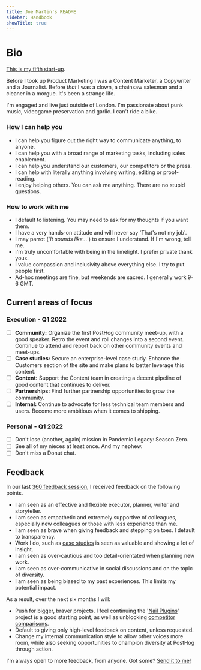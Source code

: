 ```yaml
---
title: Joe Martin's README
sidebar: Handbook
showTitle: true
---
```


# Bio

[This is my fifth start-up](https://www.linkedin.com/in/joemartinwords/). 

Before I took up Product Marketing I was a Content Marketer, a Copywriter and a Journalist. Before _that_ I was a clown, a chainsaw salesman and a cleaner in a morgue. It's been a strange life. 

I'm engaged and live just outside of London. I'm passionate about punk music, videogame preservation and garlic. I can't ride a bike.

### How I can help you
- I can help you figure out the right way to communicate anything, to anyone. 
- I can help you with a broad range of marketing tasks, including sales enablement. 
- I can help you understand our customers, our competitors or the press. 
- I can help with literally anything involving writing, editing or proof-reading.
- I enjoy helping others. You can ask me anything. There are no stupid questions.  

### How to work with me
- I default to listening. You may need to ask for my thoughts if you want them.
- I have a very hands-on attitude and will never say 'That's not my job'. 
- I may parrot ('_It sounds like..._') to ensure I understand. If I'm wrong, tell me. 
- I'm truly uncomfortable with being in the limelight. I prefer private thank yous.
- I value compassion and inclusivity above everything else. I try to put people first. 
- Ad-hoc meetings are fine, but weekends are sacred. I generally work 9-6 GMT.

## Current areas of focus
### Execution - Q1 2022
- [ ] **Community:** Organize the first PostHog community meet-up, with a good speaker. Retro the event and roll changes into a second event. Continue to attend and report back on other community events and meet-ups.
- [ ] **Case studies:** Secure an enterprise-level case study. Enhance the Customers section of the site and make plans to better leverage this content.
- [ ] **Content:** Support the Content team in creating a decent pipeline of good content that continues to deliver.
- [ ] **Partnerships:** Find further partnership opportunities to grow the community.
- [ ] **Internal:** Continue to advocate for less technical team members and users. Become more ambitious when it comes to shipping.

### Personal - Q1 2022
- [ ] Don't lose (another, again) mission in Pandemic Legacy: Season Zero.
- [ ] See all of my nieces at least once. And my nephew.
- [ ] Don't miss a Donut chat.

## Feedback
In our last [360 feedback session](/handbook/people/feedback#full-team-feedback-sessions-1), I received feedback on the following points. 

- I am seen as an effective and flexible executor, planner, writer and storyteller.
- I am seen as empathetic and extremely supportive of colleagues, especially new colleagues or those with less experience than me. 
- I am seen as brave when giving feedback and stepping on toes. I default to transparency.
- Work I do, such as [case studies](/customers) is seen as valuable and showing a lot of insight.
- I am seen as over-cautious and too detail-orientated when planning new work. 
- I am seen as over-communicative in social discussions and on the topic of diversity. 
- I am seen as being biased to my past experiences. This limits my potential impact.

As a result, over the next six months I will:

- Push for bigger, braver projects. I feel continuing the '[Nail Plugins](https://github.com/PostHog/posthog.com/issues/3265)' project is a good starting point, as well as unblocking [competitor comparisons](https://github.com/PostHog/posthog.com/issues/2939).
- Default to giving only high-level feedback on content, unless requested. 
- Change my internal communication style to allow other voices more room, while also seeking opportunities to champion diversity at PostHog through action. 

I'm always open to more feedback, from anyone. Got some? [Send it to me!](https://forms.gle/UcA5FdAjZJSXiqYG6)

